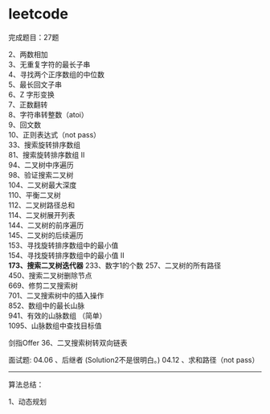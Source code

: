 # leetcode

完成题目：27题

2、两数相加   
3、无重复字符的最长子串   
4、寻找两个正序数组的中位数   
5、最长回文子串  
6、Z 字形变换  
7、正数翻转  
8、字符串转整数（atoi）  
9、回文数  
10、正则表达式（not pass）  
33、搜索旋转排序数组  
81、搜索旋转排序数组 II  
94、二叉树中序遍历  
98、验证搜索二叉树  
104、二叉树最大深度  
110、平衡二叉树  
112、二叉树路径总和  
114、二叉树展开列表  
144、二叉树的前序遍历  
145、二叉树的后续遍历  
153、寻找旋转排序数组中的最小值  
154、寻找旋转排序数组中的最小值 II  
**173、搜索二叉树迭代器**
233、数字1的个数
257、二叉树的所有路径  
450、搜索二叉树删除节点  
669、修剪二叉搜索树  
701、二叉搜索树中的插入操作  
852、数组中的最长山脉  
941、有效的山脉数组 （简单）  
1095、山脉数组中查找目标值  

剑指Offer
36、二叉搜索树转双向链表  

面试题:
04.06 、后继者 (Solution2不是很明白。)
04.12 、求和路径（not pass）

-----------------------------------

算法总结：

1、动态规划
